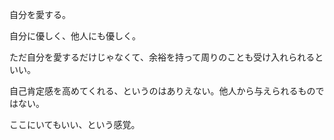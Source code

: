 自分を愛する。

自分に優しく、他人にも優しく。

ただ自分を愛するだけじゃなくて、余裕を持って周りのことも受け入れられるといい。

自己肯定感を高めてくれる、というのはありえない。他人から与えられるものではない。

ここにいてもいい、という感覚。
